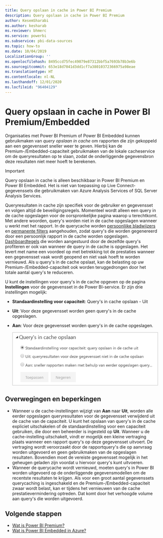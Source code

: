 ```yaml
---
title: Query opslaan in cache in Power BI Premium
description: Query opslaan in cache in Power BI Premium
author: KesemSharabi
ms.author: kesharab
ms.reviewer: bhmerc
ms.service: powerbi
ms.subservice: pbi-data-sources
ms.topic: how-to
ms.date: 10/04/2019
LocalizationGroup: ''
ms.openlocfilehash: 8495ccd75fec49079e87312bbf5a7693b78b3e6b
ms.sourcegitcommit: 653e18d7041d3dd1cf7a38010372366975a98eae
ms.translationtype: HT
ms.contentlocale: nl-NL
ms.lasthandoff: 12/01/2020
ms.locfileid: "96404129"
---
```

# <a name="query-caching-in-power-bi-premiumembedded"></a>Query opslaan in cache in Power BI Premium/Embedded

Organisaties met Power BI Premium of Power BI Embedded kunnen gebruikmaken van *query opslaan in cache* om rapporten die zijn gekoppeld aan een gegevensset sneller weer te geven. Hierbij kan de Premium-/Embedded-capaciteit gebruikmaken van de lokale cacheservice om de queryresultaten op te slaan, zodat de onderliggende gegevensbron deze resultaten niet meer hoeft te berekenen.

> [!IMPORTANT]
> Query opslaan in cache is alleen beschikbaar in Power BI Premium en Power BI Embedded. Het is niet van toepassing op Live Connect-gegevenssets die gebruikmaken van Azure Analysis Services of SQL Server Analysis Services.

Queryresultaten in cache zijn specifiek voor de gebruiker en gegevensset en volgen altijd de beveiligingsregels. Momenteel wordt alleen een query in de cache opgeslagen voor de oorspronkelijke pagina waarop u terechtkomt. Met andere woorden, query's worden niet in de cache opgeslagen wanneer u werkt met het rapport. In de querycache worden [persoonlijke bladwijzers](../consumer/end-user-bookmarks.md#personal-bookmarks) en [permanente filters](https://powerbi.microsoft.com/blog/announcing-persistent-filters-in-the-service/) aangehouden, zodat query's die worden gegenereerd door een persoonlijk rapport in de cache worden opgeslagen. [Dashboardtegels](../create-reports/service-dashboard-tiles.md) die worden aangestuurd door de dezelfde query's profiteren er ook van wanneer de query in de cache is opgeslagen. Het levert met name een voordeel op met betrekking tot de prestaties wanneer een gegevensset vaak wordt geopend en niet vaak hoeft te worden vernieuwd. Als u query's in de cache opslaat, kan de belasting op uw Premium-/Embedded-capaciteit ook worden teruggedrongen door het totale aantal query's te reduceren.

U kunt de instellingen voor query's in de cache opgeven op de pagina **Instellingen** voor de gegevensset in de Power BI-service. Er zijn drie instellingen mogelijk:

- **Standaardinstelling voor capaciteit**: Query's in cache opslaan - Uit
- **Uit**: Voor deze gegevensset worden geen query's in de cache opgeslagen.
- **Aan**: Voor deze gegevensset worden query's in de cache opgeslagen.

    ![Dialoogvenster voor query's in cache opslaan](media/power-bi-query-caching/power-bi-query-3-options.png)

## <a name="considerations-and-limitations"></a>Overwegingen en beperkingen

- Wanneer u de cache-instellingen wijzigt van **Aan** naar **Uit**, worden alle eerder opgeslagen queryresultaten voor de gegevensset verwijderd uit de cache van de capaciteit. U kunt het opslaan van query's in de cache expliciet uitschakelen of de standaardinstelling voor een capaciteit gebruiken, die door een beheerder is ingesteld op **Uit**. Wanneer u de cache-instelling uitschakelt, vindt er mogelijk een kleine vertraging plaats wanneer een rapport query's op deze gegevensset uitvoert. De vertraging wordt veroorzaakt door de rapportquery's die op aanvraag worden uitgevoerd en geen gebruikmaken van de opgeslagen resultaten. Bovendien moet de vereiste gegevensset mogelijk in het geheugen geladen zijn voordat u hiervoor query's kunt uitvoeren.
- Wanneer de querycache wordt vernieuwd, moeten query's in Power BI worden uitgevoerd op de onderliggende gegevensmodellen om de recentste resultaten te krijgen. Als voor een groot aantal gegevenssets querycaching is ingeschakeld en de Premium-/Embedded-capaciteit zwaar wordt belast, kan er tijdens het vernieuwen van de cache prestatievermindering optreden. Dat komt door het verhoogde volume aan query's die worden uitgevoerd.

## <a name="next-steps"></a>Volgende stappen

* [Wat is Power BI Premium?](../admin/service-premium-what-is.md)
* [Wat is Power BI Embedded in Azure?](../developer/embedded/azure-pbie-what-is-power-bi-embedded.md)
